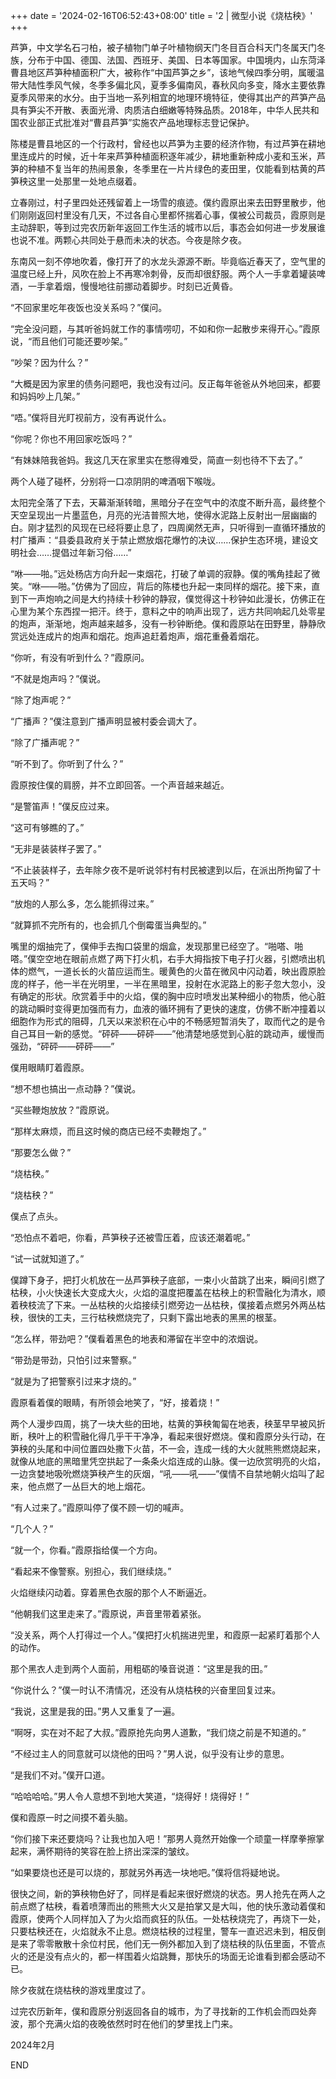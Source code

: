 +++
date = '2024-02-16T06:52:43+08:00'
title = '2 | 微型小说《烧枯秧》'
+++

芦笋，中文学名石刁柏，被子植物门单子叶植物纲天门冬目百合科天门冬属天门冬族，分布于中国、德国、法国、西班牙、美国、日本等国家。中国境内，山东菏泽曹县地区芦笋种植面积广大，被称作“中国芦笋之乡”，该地气候四季分明，属暖温带大陆性季风气候，冬季多偏北风，夏季多偏南风，春秋风向多变，降水主要依靠夏季风带来的水分。由于当地一系列相宜的地理环境特征，使得其出产的芦笋产品具有笋尖不开散、表面光滑、肉质洁白细嫩等特殊品质。2018年，中华人民共和国农业部正式批准对“曹县芦笋”实施农产品地理标志登记保护。

陈楼是曹县地区的一个行政村，曾经也以芦笋为主要的经济作物，有过芦笋在耕地里连成片的时候，近十年来芦笋种植面积逐年减少，耕地重新种成小麦和玉米，芦笋的种植不复当年的热闹景象，冬季里在一片片绿色的麦田里，仅能看到枯黄的芦笋秧这里一处那里一处地点缀着。

立春刚过，村子里四处还残留着上一场雪的痕迹。僕约霞原出来去田野里散步，他们刚刚返回村里没有几天，不过各自心里都怀揣着心事，僕被公司裁员，霞原则是主动辞职，等到过完农历新年返回工作生活的城市以后，事态会如何进一步发展谁也说不准。两颗心共同处于悬而未决的状态。今夜是除夕夜。

东南风一刻不停地吹着，像打开了的水龙头源源不断。毕竟临近春天了，空气里的温度已经上升，风吹在脸上不再寒冷刺骨，反而却很舒服。两个人一手拿着罐装啤酒，一手拿着烟，慢慢地往前挪动着脚步。时刻已近黄昏。

“不回家里吃年夜饭也没关系吗？”僕问。

“完全没问题，与其听爸妈就工作的事情唠叨，不如和你一起散步来得开心。”霞原说，“而且他们可能还要吵架。”

“吵架？因为什么？”

“大概是因为家里的债务问题吧，我也没有过问。反正每年爸爸从外地回来，都要和妈妈吵上几架。”

“唔。”僕将目光盯视前方，没有再说什么。

“你呢？你也不用回家吃饭吗？”

“有妹妹陪我爸妈。我这几天在家里实在憋得难受，简直一刻也待不下去了。”

两个人碰了碰杯，分别将一口凉阴阴的啤酒咽下喉咙。

太阳完全落了下去，天幕渐渐转暗，黑暗分子在空气中的浓度不断升高，最终整个天空呈现出一片墨蓝色，月亮的光洁普照大地，使得水泥路上反射出一层幽幽的白。刚才猛烈的风现在已经将要止息了，四周阒然无声，只听得到一直循环播放的村广播声：“县委县政府关于禁止燃放烟花爆竹的决议……保护生态环境，建设文明社会……提倡过年新习俗……”

“咻——啪。”远处杨店方向升起一束烟花，打破了单调的寂静。僕的嘴角挂起了微笑。“咻——啪。”仿佛为了回应，背后的陈楼也升起一束同样的烟花。接下来，直到下一声炮响之间是大约持续十秒钟的静寂，僕觉得这十秒钟如此漫长，仿佛正在心里为某个东西捏一把汗。终于，意料之中的响声出现了，远方共同响起几处零星的炮声，渐渐地，炮声越来越多，没有一秒钟断绝。僕和霞原站在田野里，静静欣赏远处连成片的炮声和烟花。炮声追赶着炮声，烟花重叠着烟花。

“你听，有没有听到什么？”霞原问。

“不就是炮声吗？”僕说。

“除了炮声呢？”

“广播声？”僕注意到广播声明显被村委会调大了。

“除了广播声呢？”

“听不到了。你听到了什么？”

霞原按住僕的肩膀，并不立即回答。一个声音越来越近。

“是警笛声！”僕反应过来。

“这可有够瞧的了。”

“无非是装装样子罢了。”

“不止装装样子，去年除夕夜不是听说邻村有村民被逮到以后，在派出所拘留了十五天吗？”

“放炮的人那么多，怎么能抓得过来。”

“就算抓不完所有的，也会抓几个倒霉蛋当典型的。”

嘴里的烟抽完了，僕伸手去掏口袋里的烟盒，发现那里已经空了。“啪嗒、啪嗒。”僕空空地在眼前点燃了两下打火机，右手大拇指按下电子打火器，引燃喷出机体的燃气，一道长长的火苗应运而生。暖黄色的火苗在微风中闪动着，映出霞原脸庞的样子，他一半在光明里，一半在黑暗里，投射在水泥路上的影子忽大忽小，没有确定的形状。欣赏着手中的火焰，僕的胸中应时喷发出某种细小的物质，他心脏的跳动瞬时变得更加强而有力，血液的循环拥有了更快的速度，仿佛不断冲撞着以细胞作为形式的阻碍，几天以来淤积在心中的不畅感短暂消失了，取而代之的是令自己耳目一新的感觉。“砰砰——砰砰——”他清楚地感觉到心脏的跳动声，缓慢而强劲，“砰砰——砰砰——”

僕用眼睛盯着霞原。

“想不想也搞出一点动静？”僕说。

“买些鞭炮放放？”霞原说。

“那样太麻烦，而且这时候的商店已经不卖鞭炮了。”

“那要怎么做？”

“烧枯秧。”

“烧枯秧？”

僕点了点头。

“恐怕点不着吧，你看，芦笋秧子还被雪压着，应该还潮着呢。”

“试一试就知道了。”

僕蹲下身子，把打火机放在一丛芦笋秧子底部，一束小火苗跳了出来，瞬间引燃了枯秧，小火快速长大变成大火，火焰的温度把覆盖在枯秧上的积雪融化为清水，顺着秧枝流了下来。一丛枯秧的火焰接续引燃旁边一丛枯秧，僕接着点燃另外两丛枯秧，很快的工夫，三行枯秧燃烧完了，只剩下露出地表的黑黑的根茎。

“怎么样，带劲吧？”僕看着黑色的地表和滞留在半空中的浓烟说。

“带劲是带劲，只怕引过来警察。”

“就是为了把警察引过来才烧的。”

霞原看着僕的眼睛，有所领会地笑了，“好，接着烧！”

两个人漫步四周，挑了一块大些的田地，枯黄的笋秧匍匐在地表，秧茎早早被风折断，秧叶上的积雪融化得几乎干干净净，看起来很好燃烧。僕和霞原分头行动，在笋秧的头尾和中间位置四处撒下火苗，不一会，连成一线的大火就熊熊燃烧起来，就像从地底的黑暗里凭空拱起了一条条火焰连成的山脉。僕一边欣赏明亮的火焰，一边贪婪地吸吮燃烧笋秧产生的灰烟，“吼——吼——”僕情不自禁地朝火焰叫了起来，他点燃了一丛巨大的地上烟花。

“有人过来了。”霞原叫停了僕不顾一切的喊声。

“几个人？”

“就一个，你看。”霞原指给僕一个方向。

“看起来不像警察。别担心，我们继续烧。”

火焰继续闪动着。穿着黑色衣服的那个人不断逼近。

“他朝我们这里走来了。”霞原说，声音里带着紧张。

“没关系，两个人打得过一个人。”僕把打火机揣进兜里，和霞原一起紧盯着那个人的动作。

那个黑衣人走到两个人面前，用粗砺的嗓音说道：“这里是我的田。”

“你说什么？”僕一时认不清情况，还没有从烧枯秧的兴奋里回复过来。

“我说，这里是我的田。”男人又重复了一遍。

“啊呀，实在对不起了大叔。”霞原抢先向男人道歉，“我们烧之前是不知道的。”

“不经过主人的同意就可以烧他的田吗？”男人说，似乎没有让步的意思。

“是我们不对。”僕开口道。

“哈哈哈哈。”男人令人意想不到地大笑道，“烧得好！烧得好！”

僕和霞原一时之间摸不着头脑。

“你们接下来还要烧吗？让我也加入吧！”那男人竟然开始像一个顽童一样摩拳擦掌起来，满怀期待的笑容在脸上挤出深深的皱纹。

“如果要烧也还是可以烧的，那就另外再选一块地吧。”僕将信将疑地说。

很快之间，新的笋秧物色好了，同样是看起来很好燃烧的状态。男人抢先在两人之前点燃了枯秧，看着喷薄而出的熊熊大火又是拍掌又是大叫，他的快乐激动着僕和霞原，使两个人同样加入了为火焰而疯狂的队伍。一处枯秧烧完了，再烧下一处，只要枯秧还在，火焰就永不止息。燃烧枯秧的过程里，警车一直迟迟未到，相反倒是来了零零散散十余位村民，他们无一例外都加入到了烧枯秧的队伍里面，不管点火的还是没有点火的，都一样围着火焰跳舞，那快乐的场面无论谁看到都会感动不已。

除夕夜就在烧枯秧的游戏里度过了。

过完农历新年，僕和霞原分别返回各自的城市，为了寻找新的工作机会而四处奔波，那个充满火焰的夜晚依然时时在他们的梦里找上门来。

2024年2月

END



